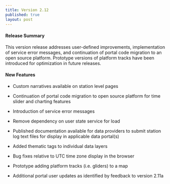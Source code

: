 ```yaml
---
title: Version 2.12
published: true
layout: post
---
```


#### Release Summary

This version release addresses user-defined improvements, implementation of service error messages, and continuation of portal code migration to an open source platform. Prototype versions of platform tracks have been introduced for optimization in future releases.



#### New Features

* Custom narratives available on station level pages

* Continuation of portal code migration to open source platform for time slider and charting features

* Introduction of service error messages

* Remove dependency on user state service for load

* Published documentation available for data providers to submit station log text files for display in applicable data portal(s)

* Added thematic tags to individual data layers

* Bug fixes relative to UTC time zone display in the browser

* Prototype adding platform tracks (i.e. gliders) to a map

* Additional portal user updates as identified by feedback to version 2.11a
